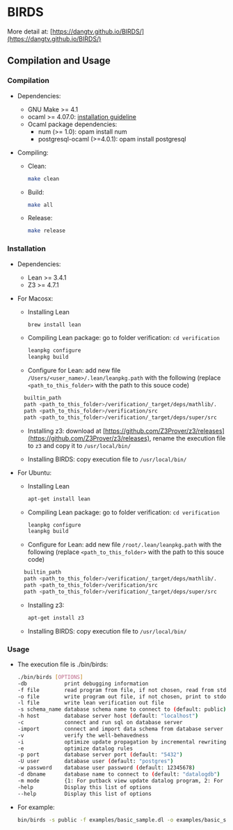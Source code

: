 # BIRDS

More detail at: [https://dangtv.github.io/BIRDS/](https://dangtv.github.io/BIRDS/)

## Compilation and Usage

### Compilation

* Dependencies:
  * GNU Make >= 4.1
  * ocaml >= 4.07.0: [installation guideline](https://ocaml.org/docs/install.html)
  * Ocaml package dependencies:
    * num (>= 1.0): opam install num
    * postgresql-ocaml (>=4.0.1): opam install postgresql

* Compiling:
  * Clean:
    ```bash
    make clean
    ```
  * Build:
    ```bash
    make all
    ```
  * Release:
    ```bash
    make release
    ```

### Installation
* Dependencies:
  * Lean >= 3.4.1
  * Z3 >= 4.7.1

* For Macosx: 
  * Installing Lean
    ```bash 
    brew install lean
    ```
  * Compiling Lean package: go to folder verification: `cd verification`
    ```bash 
    leanpkg configure
    leanpkg build
    ```
  * Configure for Lean: add new file `/Users/<user_name>/.lean/leanpkg.path` with the following (replace `<path_to_this_folder>` with the path to this souce code)
  ```bash 
    builtin_path
    path <path_to_this_folder>/verification/_target/deps/mathlib/.
    path <path_to_this_folder>/verification/src
    path <path_to_this_folder>/verification/_target/deps/super/src
  ```
  * Installing z3: download at [https://github.com/Z3Prover/z3/releases](https://github.com/Z3Prover/z3/releases), rename the execution file to `z3` and copy it to `/usr/local/bin/` 

  * Installing BIRDS: copy execution file to `/usr/local/bin/`

* For Ubuntu: 
  * Installing Lean
    ```bash 
    apt-get install lean
    ```
  * Compiling Lean package: go to folder verification: `cd verification`
    ```bash 
    leanpkg configure
    leanpkg build
    ```
  * Configure for Lean: add new file `/root/.lean/leanpkg.path` with the following (replace `<path_to_this_folder>` with the path to this souce code)
  ```bash 
    builtin_path
    path <path_to_this_folder>/verification/_target/deps/mathlib/.
    path <path_to_this_folder>/verification/src
    path <path_to_this_folder>/verification/_target/deps/super/src
  ```
  * Installing z3:  
    ```bash 
    apt-get install z3
    ```
  * Installing BIRDS: copy execution file to `/usr/local/bin/`

### Usage

* The execution file is ./bin/birds:
    ```bash
    ./bin/birds [OPTIONS]
    -db            print debugging information
    -f file        read program from file, if not chosen, read from stdin
    -o file        write program out file, if not chosen, print to stdout
    -l file        write lean verification out file
    -s schema_name database schema name to connect to (default: public)
    -h host        database server host (default: "localhost")
    -c             connect and run sql on database server
    -import        connect and import data schema from database server
    -v             verify the well-behavedness
    -i             optimize update propagation by incremental rewriting rules
    -e             optimize datalog rules
    -p port        database server port (default: "5432")
    -U user        database user (default: "postgres")
    -w password    database user password (default: 12345678)
    -d dbname      database name to connect to (default: "datalogdb")
    -m mode        {1: For putback view update datalog program, 2: For view update datalog program containing view definition, update strategy and integrity constraints, 3: For only view definition datalog program} (default: 1)
    -help          Display this list of options
    --help         Display this list of options
    ```

* For example:
    ```bash
    bin/birds -s public -f examples/basic_sample.dl -o examples/basic_sample.sql -v
    ```